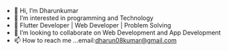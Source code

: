 
- 👋 Hi, I’m Dharunkumar
- 👀 I’m interested in programming and Technology
- 🌱 Flutter Developer | Web Developer | Problem Solving
- 💞️ I’m looking to collaborate on Web Development and App Development
- 📫 How to reach me ...email:dharun08kumar@gmail.com

<!---
dharun-08/dharun-08 is a ✨ special ✨ repository because its `README.md` (this file) appears on your GitHub profile.
You can click the Preview link to take a look at your changes.
--->
